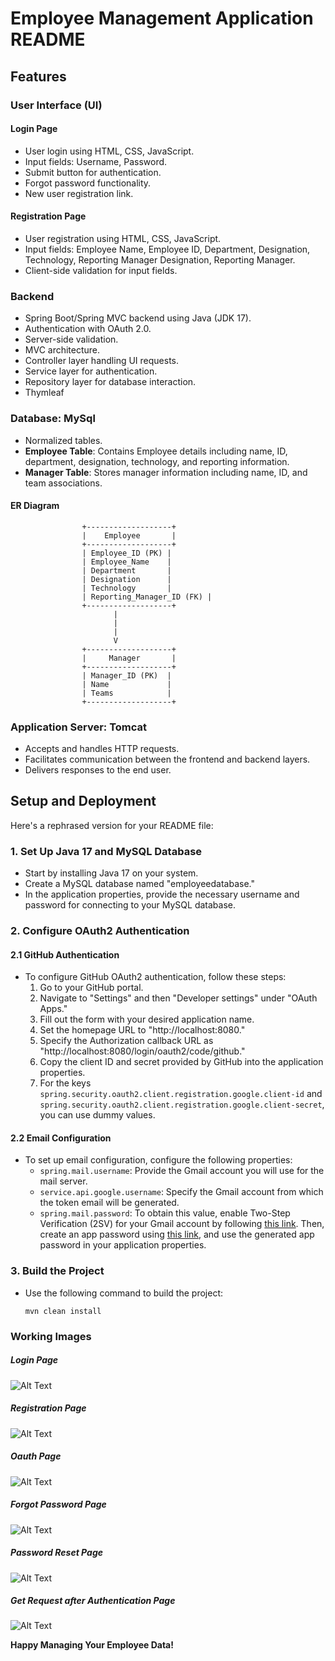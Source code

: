 # Employee Management Application README


## Features

### User Interface (UI)

#### Login Page
- User login using HTML, CSS, JavaScript.
- Input fields: Username, Password.
- Submit button for authentication.
- Forgot password functionality.
- New user registration link.

#### Registration Page
- User registration using HTML, CSS, JavaScript.
- Input fields: Employee Name, Employee ID, Department, Designation, Technology, Reporting Manager Designation, Reporting Manager.
- Client-side validation for input fields.

### Backend
- Spring Boot/Spring MVC backend using Java (JDK 17).
- Authentication with OAuth 2.0.
- Server-side validation.
- MVC architecture.
- Controller layer handling UI requests.
- Service layer for authentication.
- Repository layer for database interaction.
- Thymleaf

### Database: MySql
- Normalized tables.
- **Employee Table**: Contains Employee details including name, ID, department, designation, technology, and reporting information.
- **Manager Table**: Stores manager information including name, ID, and team associations.
#### ER Diagram

                    +-------------------+
                    |    Employee       |
                    +-------------------+
                    | Employee_ID (PK) |
                    | Employee_Name    |
                    | Department       |
                    | Designation      |
                    | Technology       |
                    | Reporting_Manager_ID (FK) |
                    +-------------------+
                           |
                           |
                           |
                           V
                    +-------------------+
                    |     Manager       |
                    +-------------------+
                    | Manager_ID (PK)  |
                    | Name             |
                    | Teams            |
                    +-------------------+

### Application Server: Tomcat
- Accepts and handles HTTP requests.
- Facilitates communication between the frontend and backend layers.
- Delivers responses to the end user.

## Setup and Deployment
Here's a rephrased version for your README file:


### 1. Set Up Java 17 and MySQL Database

- Start by installing Java 17 on your system.
- Create a MySQL database named "employeedatabase."
- In the application properties, provide the necessary username and password for connecting to your MySQL database.

### 2. Configure OAuth2 Authentication

#### 2.1 GitHub Authentication

- To configure GitHub OAuth2 authentication, follow these steps:
   1. Go to your GitHub portal.
   2. Navigate to "Settings" and then "Developer settings" under "OAuth Apps."
   3. Fill out the form with your desired application name.
   4. Set the homepage URL to "http://localhost:8080."
   5. Specify the Authorization callback URL as "http://localhost:8080/login/oauth2/code/github."
   6. Copy the client ID and secret provided by GitHub into the application properties.
   7. For the keys `spring.security.oauth2.client.registration.google.client-id` and `spring.security.oauth2.client.registration.google.client-secret`, you can use dummy values.

#### 2.2 Email Configuration

- To set up email configuration, configure the following properties:
   - `spring.mail.username`: Provide the Gmail account you will use for the mail server.
   - `service.api.google.username`: Specify the Gmail account from which the token email will be generated.
   - `spring.mail.password`: To obtain this value, enable Two-Step Verification (2SV) for your Gmail account by following [this link](https://support.google.com/accounts/answer/185839). Then, create an app password using [this link](https://support.google.com/accounts/answer/185833), and use the generated app password in your application properties.

### 3. Build the Project

- Use the following command to build the project:
  ```
  mvn clean install
  ```

### Working Images

##### Login Page 
![Alt Text](Utils/Img/Login%20Page.PNG)
##### Registration Page
![Alt Text](Utils/Img/Registration%20Page.PNG)
##### Oauth Page
![Alt Text](Utils/Img/Oauth%20Page.PNG)
##### Forgot Password Page
![Alt Text](Utils/Img/Forgot%20Password%20Page.PNG)
##### Password Reset Page
![Alt Text](Utils/Img/Password%20Reset.PNG)
##### Get Request after Authentication Page
![Alt Text](Utils/Img/Get%20Request%20After%20Authentication.PNG)


**Happy Managing Your Employee Data!**